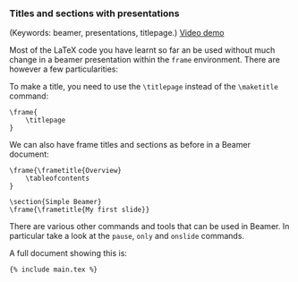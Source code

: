 ### Titles and sections with presentations

(Keywords: beamer, presentations, titlepage.)
[Video demo](https://www.youtube.com/watch?v=-224qxw4jBI)

Most of the LaTeX code you have learnt so far an be used without much change in
a beamer presentation within the `frame` environment. There are however a few
particularities:

To make a title, you need to use the `\titlepage` instead of the `\maketitle` command:

```language-latex
\frame{
	\titlepage
}
```

We can also have frame titles and sections as before in a Beamer document:

```language-latex
\frame{\frametitle{Overview}
	\tableofcontents
}

\section{Simple Beamer}
\frame{\frametitle{My first slide}}
```

There are various other commands and tools that can be used in Beamer. In
particular take a look at the `pause`, `only` and `onslide` commands.

A full document showing this is:

```language-latex
{% include main.tex %}
```
